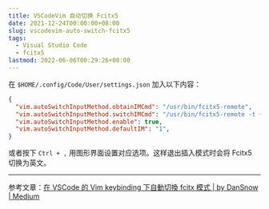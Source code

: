 ```yaml
---
title: VSCodeVim 自动切换 Fcitx5
date: 2021-12-24T00:00:00+08:00
slug: vscodevim-auto-switch-fcitx5
tags:
  - Visual Studio Code
  - fcitx5
lastmod: 2022-06-06T00:29:26+08:00
---
```


在 `$HOME/.config/Code/User/settings.json` 加入以下内容：

```json
{
  "vim.autoSwitchInputMethod.obtainIMCmd": "/usr/bin/fcitx5-remote",
  "vim.autoSwitchInputMethod.switchIMCmd": "/usr/bin/fcitx5-remote -t {im}",
  "vim.autoSwitchInputMethod.enable": true,
  "vim.autoSwitchInputMethod.defaultIM": "1",
}
```

或者按下 `Ctrl + ,` 用图形界面设置对应选项。这样退出插入模式时会将 Fcitx5 切换为英文。

---

参考文章：[在 VSCode 的 Vim keybinding 下自動切換 fcitx 模式 | by DanSnow | Medium](https://medium.com/@dododavid006/%E5%9C%A8-vscode-%E7%9A%84-vim-keybinding-%E4%B8%8B%E8%87%AA%E5%8B%95%E5%88%87%E6%8F%9B-fcitx-%E6%A8%A1%E5%BC%8F-39921d737416)
